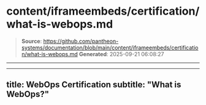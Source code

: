 # content/iframeembeds/certification/what-is-webops.md

> **Source**: https://github.com/pantheon-systems/documentation/blob/main/content/iframeembeds/certification/what-is-webops.md
> **Generated**: 2025-09-21 06:08:27

---

---
title: WebOps Certification
subtitle: "What is WebOps?"
---

<Partial file="certification-guide/what-is-webops.md" />
